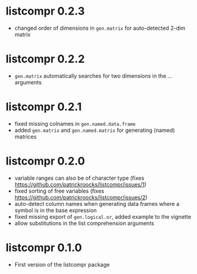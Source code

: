 # listcompr 0.2.3

* changed order of dimensions in `gen.matrix` for auto-detected 2-dim matrix

# listcompr 0.2.2

* `gen.matrix` automatically searches for two dimensions in the ... arguments

# listcompr 0.2.1

* fixed missing colnames in `gen.named.data.frame`
* added `gen.matrix` and `gen.named.matrix` for generating (named) matrices

# listcompr 0.2.0

* variable ranges can also be of character type (fixes https://github.com/patrickroocks/listcompr/issues/1)
* fixed sorting of free variables (fixes https://github.com/patrickroocks/listcompr/issues/2)
* auto-detect column names when generating data frames where a symbol is in the base expression
* fixed missing export of `gen.logical.or`, added example to the vignette
* allow substitutions in the list comprehension arguments

# listcompr 0.1.0

* First version of the listcompr package